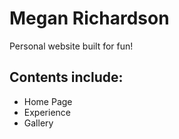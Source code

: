 # Megan Richardson

Personal website built for fun!

## Contents include:

- Home Page
- Experience
- Gallery

